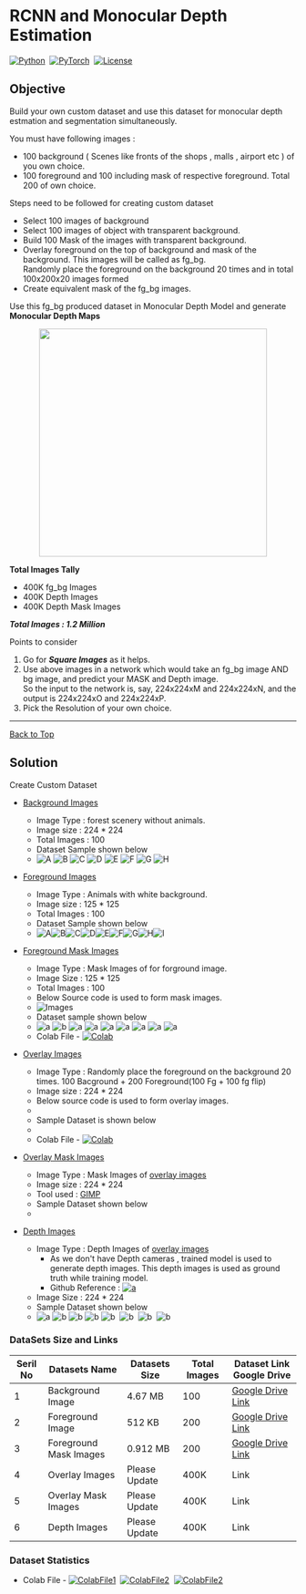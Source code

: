 
# RCNN and Monocular Depth Estimation
[![Python](https://img.shields.io/badge/Language%20%26%20Version-Python%203.6%2B-brightgreen)](https://www.python.org/)&nbsp;&nbsp;[![PyTorch](https://img.shields.io/badge/Library-PyTorch/OpenCV2-brightgreen)](https://pytorch.org)&nbsp;&nbsp;[![License](https://img.shields.io/badge/LICENSE-MIT-brightgreen)](https://github.com/jagatabhay/TSAI/blob/master/LICENSE)&nbsp;&nbsp;

## Objective

Build your own custom dataset and use this dataset for monocular depth estmation and segmentation simultaneously.

You must have following images :
 * 100 background ( Scenes like fronts of the shops , malls , airport etc ) of you own choice.
 * 100 foreground and 100 including mask of respective foreground. Total 200 of own choice.


Steps need to be followed for creating custom dataset
 * Select 100 images of background
 * Select 100 images of object with transparent background.
 * Build 100 Mask of the images with transparent background.
 * Overlay foreground on the top of background and mask of the background. This images will be called as fg_bg.\
   Randomly place the foreground on the background 20 times and in total 100x200x20 images formed 
 * Create equivalent mask of the fg_bg images.

Use this fg_bg produced dataset in Monocular Depth Model and generate **Monocular Depth Maps**

<p align="center">
   <img width="400" height="400" src="https://2.bp.blogspot.com/-x8Ft8PeU5t4/W_2GXlXjYqI/AAAAAAAADi4/-h__RwPtD4Y9WcjfiOMlCuyTpTkwK6m1gCLcBGAs/s1600/image7.png">
</p> 


**Total Images Tally**
* 400K fg_bg Images
* 400K Depth Images
* 400K Depth Mask Images

***Total Images : 1.2 Million***


Points to consider
1. Go for ***Square Images***  as it helps.
1. Use above images in a network which would take an fg_bg image AND bg image, and predict your MASK and Depth image.\
   So the input to the network is, say, 224x224xM and 224x224xN, and the output is 224x224xO and 224x224xP.
1. Pick the Resolution of your own choice.


---

[Back to Top](#rcnn-and-monocular-depth-estimation)

## Solution

Create Custom Dataset

- [Background Images](#background-images)
   - Image Type : forest scenery without animals.
   - Image size : 224 * 224
   - Total Images : 100
   - Dataset Sample shown below
   - ![A](https://github.com/jagatabhay/TSAI/blob/master/S15/background/bg001.jpg)&nbsp;![B](https://github.com/jagatabhay/TSAI/blob/master/S15/background/bg013.jpg)&nbsp;![C](https://github.com/jagatabhay/TSAI/blob/master/S15/background/bg025.jpg)&nbsp;![D](https://github.com/jagatabhay/TSAI/blob/master/S15/background/bg035.jpg)&nbsp;![E](https://github.com/jagatabhay/TSAI/blob/master/S15/background/bg050.jpg)&nbsp;![F](https://github.com/jagatabhay/TSAI/blob/master/S15/background/bg052.jpg)&nbsp;![G](https://github.com/jagatabhay/TSAI/blob/master/S15/background/bg073.jpg)&nbsp;![H](https://github.com/jagatabhay/TSAI/blob/master/S15/background/bg080.jpg)


- [Foreground Images](#forground-images)
  - Image Type : Animals with white background.
  - Image size : 125 * 125
  - Total Images : 100
  - Dataset Sample shown below
  - ![A](https://github.com/jagatabhay/TSAI/blob/master/S15/foreground/fg001.jpg)![B](https://github.com/jagatabhay/TSAI/blob/master/S15/foreground/fg005.jpg)![C](https://github.com/jagatabhay/TSAI/blob/master/S15/foreground/fg015.jpg)![D](https://github.com/jagatabhay/TSAI/blob/master/S15/foreground/fg020.jpg)![E](https://github.com/jagatabhay/TSAI/blob/master/S15/foreground/fg024.jpg)![F](https://github.com/jagatabhay/TSAI/blob/master/S15/foreground/fg036.jpg)![G](https://github.com/jagatabhay/TSAI/blob/master/S15/foreground/fg046.jpg)![H](https://github.com/jagatabhay/TSAI/blob/master/S15/foreground/fg053.jpg)![I](https://github.com/jagatabhay/TSAI/blob/master/S15/foreground/fg061.jpg)

- [Foreground Mask Images](#foreground-mask-images)
   - Image Type : Mask Images of for forground image.
   - Image Size : 125 * 125
   - Total Images : 100
   - Below Source code is used to form mask images.
   - ![Images](https://github.com/jagatabhay/TSAI/blob/master/S15/foreground%20masks/carbon.png)
   - Dataset sample shown below
   - ![a](https://github.com/jagatabhay/TSAI/blob/master/S15/foreground%20masks/ms021.jpg)&nbsp;![b](https://github.com/jagatabhay/TSAI/blob/master/S15/foreground%20masks/ms027.jpg)&nbsp;![a](https://github.com/jagatabhay/TSAI/blob/master/S15/foreground%20masks/ms033.jpg)&nbsp;![a](https://github.com/jagatabhay/TSAI/blob/master/S15/foreground%20masks/ms058.jpg)&nbsp;![a](https://github.com/jagatabhay/TSAI/blob/master/S15/foreground%20masks/ms062.jpg)&nbsp;![a](https://github.com/jagatabhay/TSAI/blob/master/S15/foreground%20masks/ms069.jpg)&nbsp;![a](https://github.com/jagatabhay/TSAI/blob/master/S15/foreground%20masks/ms074.jpg)&nbsp;![a](https://github.com/jagatabhay/TSAI/blob/master/S15/foreground%20masks/ms078.jpg)&nbsp;![a](https://github.com/jagatabhay/TSAI/blob/master/S15/foreground%20masks/ms084.jpg)&nbsp;
   - Colab File - [![Colab](https://github.com/jagatabhay/TSAI/blob/master/openincolablogo.JPG)](https://github.com/jagatabhay/TSAI/blob/master/S15/InvertImage.ipynb)
 
 - [Overlay Images](#overlay-images)
   - Image Type : Randomly place the foreground on the background 20 times. 100 Bacground + 200 Foreground(100 Fg + 100 fg flip)
   - Image size : 224 * 224
   - Below source code is used to form overlay images.
   - ![]()
   - Sample Dataset is shown below
   - ![]()
   - Colab File - [![Colab](https://github.com/jagatabhay/TSAI/blob/master/openincolablogo.JPG)](https://github.com/jagatabhay/TSAI/blob/master/S15/fg_bg.ipynb)
   
   
 - [Overlay Mask Images](#overlay-mask-images)
   - Image Type : Mask Images of [overlay images](#overlay-images)
   - Image size : 224 * 224
   - Tool used : [GIMP](https://www.gimp.org/)
   - Sample Dataset shown below
   - ![]()



- [Depth Images](#depth-images)
   - Image Type : Depth Images of [overlay images](#overlay-images)
     - As we don't have Depth cameras , trained model is used to generate depth images. This depth images is used as ground truth while training model.
     - Github Reference : [![a](https://github.com/jagatabhay/TSAI/blob/master/S13/githublogo.png)](https://github.com/priya-dwivedi/Deep-Learning)
   - Image Size : 224 * 224
   - Sample Dataset shown below
   - ![a](https://github.com/jagatabhay/TSAI/blob/master/S15/groundtruth_depthmages/fg_bg16009.jpg)&nbsp;![b](https://github.com/jagatabhay/TSAI/blob/master/S15/groundtruth_depthmages/fg_bg16162.jpg)&nbsp;![b](https://github.com/jagatabhay/TSAI/blob/master/S15/groundtruth_depthmages/fg_bg200.jpg)&nbsp;![b](https://github.com/jagatabhay/TSAI/blob/master/S15/groundtruth_depthmages/fg_bg4057.jpg)&nbsp;![b](https://github.com/jagatabhay/TSAI/blob/master/S15/groundtruth_depthmages/fg_bg50.jpg)&nbsp;
![b](https://github.com/jagatabhay/TSAI/blob/master/S15/groundtruth_depthmages/fg_bg5507.jpg)&nbsp;
![b](https://github.com/jagatabhay/TSAI/blob/master/S15/groundtruth_depthmages/fg_bg8126.jpg)&nbsp;
![b](https://github.com/jagatabhay/TSAI/blob/master/S15/groundtruth_depthmages/fg_bg8407.jpg)&nbsp;



### DataSets Size and Links

| Seril No | Datasets Name | Datasets Size | Total Images | Dataset Link Google Drive |
| -------- | ------------ | -------------- | ------------ | ----------------- |
| 1 | Background Image |  4.67 MB | 100 | [Google Drive Link](https://drive.google.com/drive/folders/1plfyAcoQm6BM6xwXn0vTWWda84qur6VU?usp=sharing) |
| 2 | Foreground Image | 512 KB | 200 | [Google Drive Link](https://drive.google.com/drive/folders/1JDmJYgzkoyvdA79zQfoTZ1JACKIzbcdQ?usp=sharing) |
| 3 | Foreground Mask Images | 0.912 MB | 200 | [Google Drive Link](https://drive.google.com/drive/folders/1PZoZ19E523IfehC_Xw-CGywsxEuaRq-o?usp=sharing) |
| 4 | Overlay Images | Please Update | 400K | Link |
| 5 | Overlay Mask Images | Please Update | 400K | Link |
| 6 | Depth Images | Please Update | 400K | Link |

### Dataset Statistics
- Colab File - [![ColabFile1](https://github.com/jagatabhay/TSAI/blob/master/openincolablogo.JPG)](https://github.com/jagatabhay/TSAI/blob/master/S15/DatasetStats_bg.ipynb)&nbsp;&nbsp;[![ColabFile2](https://github.com/jagatabhay/TSAI/blob/master/openincolablogo.JPG)](https://github.com/jagatabhay/TSAI/blob/master/S15/DatasetStats_fg.ipynb)&nbsp;&nbsp;[![ColabFile2](https://github.com/jagatabhay/TSAI/blob/master/openincolablogo.JPG)](https://github.com/jagatabhay/TSAI/blob/master/S15/DatasetStats_fgmask.ipynb)&nbsp;&nbsp;
